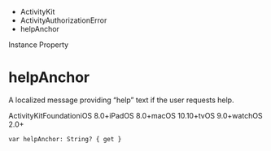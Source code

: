 

- ActivityKit
- ActivityAuthorizationError
-  helpAnchor 

Instance Property

# helpAnchor

A localized message providing “help” text if the user requests help.

ActivityKitFoundationiOS 8.0+iPadOS 8.0+macOS 10.10+tvOS 9.0+watchOS 2.0+

``` source
var helpAnchor: String? { get }
```

